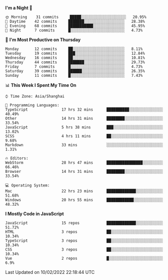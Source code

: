 <!--START_SECTION:waka-->
**I'm a Night 🦉** 

```text
🌞 Morning    31 commits     █████░░░░░░░░░░░░░░░░░░░░   20.95% 
🌆 Daytime    42 commits     ███████░░░░░░░░░░░░░░░░░░   28.38% 
🌃 Evening    68 commits     ███████████░░░░░░░░░░░░░░   45.95% 
🌙 Night      7 commits      █░░░░░░░░░░░░░░░░░░░░░░░░   4.73%

```
📅 **I'm Most Productive on Thursday** 

```text
Monday       12 commits     ██░░░░░░░░░░░░░░░░░░░░░░░   8.11% 
Tuesday      19 commits     ███░░░░░░░░░░░░░░░░░░░░░░   12.84% 
Wednesday    16 commits     ██░░░░░░░░░░░░░░░░░░░░░░░   10.81% 
Thursday     44 commits     ███████░░░░░░░░░░░░░░░░░░   29.73% 
Friday       7 commits      █░░░░░░░░░░░░░░░░░░░░░░░░   4.73% 
Saturday     39 commits     ██████░░░░░░░░░░░░░░░░░░░   26.35% 
Sunday       11 commits     █░░░░░░░░░░░░░░░░░░░░░░░░   7.43%

```


📊 **This Week I Spent My Time On** 

```text
⌚︎ Time Zone: Asia/Shanghai

💬 Programming Languages: 
TypeScript               17 hrs 32 mins      ██████████░░░░░░░░░░░░░░░   40.49% 
Other                    14 hrs 31 mins      ████████░░░░░░░░░░░░░░░░░   33.54% 
JavaScript               5 hrs 38 mins       ███░░░░░░░░░░░░░░░░░░░░░░   13.02% 
SCSS                     4 hrs 11 mins       ██░░░░░░░░░░░░░░░░░░░░░░░   9.68% 
Markdown                 33 mins             ░░░░░░░░░░░░░░░░░░░░░░░░░   1.31%

🔥 Editors: 
WebStorm                 28 hrs 47 mins      ████████████████░░░░░░░░░   66.46% 
Browser                  14 hrs 31 mins      ████████░░░░░░░░░░░░░░░░░   33.54%

💻 Operating System: 
Mac                      22 hrs 23 mins      █████████████░░░░░░░░░░░░   51.68% 
Windows                  20 hrs 55 mins      ████████████░░░░░░░░░░░░░   48.32%

```

**I Mostly Code in JavaScript** 

```text
JavaScript               15 repos            █████████████░░░░░░░░░░░░   51.72% 
HTML                     3 repos             ██░░░░░░░░░░░░░░░░░░░░░░░   10.34% 
TypeScript               3 repos             ██░░░░░░░░░░░░░░░░░░░░░░░   10.34% 
CSS                      3 repos             ██░░░░░░░░░░░░░░░░░░░░░░░   10.34% 
Vue                      2 repos             █░░░░░░░░░░░░░░░░░░░░░░░░   6.9%

```



 Last Updated on 10/02/2022 22:18:44 UTC
<!--END_SECTION:waka-->

<!--
**likaiqiang/likaiqiang** is a ✨ _special_ ✨ repository because its `README.md` (this file) appears on your GitHub profile.

Here are some ideas to get you started:

- 🔭 I’m currently working on ...
- 🌱 I’m currently learning ...
- 👯 I’m looking to collaborate on ...
- 🤔 I’m looking for help with ...
- 💬 Ask me about ...
- 📫 How to reach me: ...
- 😄 Pronouns: ...
- ⚡ Fun fact: ...
-->

